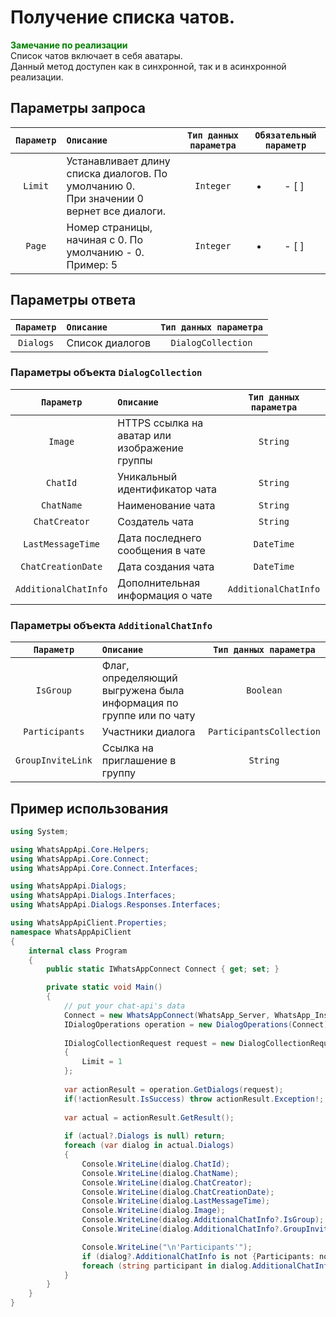 # Получение списка чатов.
**<span style="color:green">Замечание по реализации</span>** <br/>
Список чатов включает в себя аватары. <br/>
Данный метод доступен как в синхронной, так и в асинхронной реализации.

## Параметры запроса
| `Параметр` | `Описание`                        | `Тип данных параметра` | `Обязательный параметр` |
|:----------:|:----------------------------------|:----------------------:|:-----------------------:|
|  `Limit`  | Устанавливает длину списка диалогов. По умолчанию 0. <br/> При значении 0 вернет все диалоги. | `Integer` | <ul><li>- [ ] </li></ul> |
|  `Page`   | Номер страницы, начиная с 0. По умолчанию - 0. <br/> Пример: 5 | `Integer` | <ul><li>- [ ] </li></ul> |

## Параметры ответа

|  `Параметр`           | `Описание`                                            | `Тип данных параметра` | 
|:---------------------:|:------------------------------------------------------|:----------------------:|
| `Dialogs`             | Список диалогов                                       | `DialogCollection`     |

###  Параметры объекта `DialogCollection`

|  `Параметр`           | `Описание`                                            | `Тип данных параметра` | 
|:---------------------:|:------------------------------------------------------|:----------------------:|
| `Image`               | HTTPS ссылка на аватар или изображение группы         | `String`               |
| `ChatId`              | Уникальный идентификатор чата                         | `String`               |
| `ChatName`            | Наименование чата                                     | `String`               |
| `ChatCreator`         | Создатель чата                                        | `String`               |
| `LastMessageTime`     | Дата последнего сообщения в чате                      | `DateTime`             |
| `ChatCreationDate`    | Дата создания чата                                    | `DateTime`             |
| `AdditionalChatInfo`  | Дополнительная информация о чате                      | `AdditionalChatInfo`   |

###  Параметры объекта `AdditionalChatInfo`

|  `Параметр`      | `Описание`                                                         | `Тип данных параметра`  | 
|:----------------:|:-------------------------------------------------------------------|:-----------------------:|
| `IsGroup`        | Флаг, определяющий выгружена была информация по группе или по чату | `Boolean`               |
| `Participants`   | Участники диалога                                                  | `ParticipantsCollection`|
| `GroupInviteLink`| Ссылка на приглашение в группу                                     | `String`                |

## Пример использования
```csharp
using System;

using WhatsAppApi.Core.Helpers;
using WhatsAppApi.Core.Connect;
using WhatsAppApi.Core.Connect.Interfaces;

using WhatsAppApi.Dialogs;
using WhatsAppApi.Dialogs.Interfaces;
using WhatsAppApi.Dialogs.Responses.Interfaces;

using WhatsAppApiClient.Properties;
namespace WhatsAppApiClient
{
    internal class Program
    {
        public static IWhatsAppConnect Connect { get; set; }

        private static void Main()
        {
            // put your chat-api's data
            Connect = new WhatsAppConnect(WhatsApp_Server, WhatsApp_Instance, WhatsApp_Token); 
            IDialogOperations operation = new DialogOperations(Сonnect);
            
            IDialogCollectionRequest request = new DialogCollectionRequest
            {
                Limit = 1
            };
            
            var actionResult = operation.GetDialogs(request);
            if(!actionResult.IsSuccess) throw actionResult.Exception!;
            
            var actual = actionResult.GetResult();
    
            if (actual?.Dialogs is null) return;
            foreach (var dialog in actual.Dialogs)
            {
                Console.WriteLine(dialog.ChatId);
                Console.WriteLine(dialog.ChatName);
                Console.WriteLine(dialog.ChatCreator);
                Console.WriteLine(dialog.ChatCreationDate);
                Console.WriteLine(dialog.LastMessageTime);
                Console.WriteLine(dialog.Image);
                Console.WriteLine(dialog.AdditionalChatInfo?.IsGroup);
                Console.WriteLine(dialog.AdditionalChatInfo?.GroupInviteLink);

                Console.WriteLine("\n'Participants'");
                if (dialog?.AdditionalChatInfo is not {Participants: not null}) return;
                foreach (string participant in dialog.AdditionalChatInfo?.Participants!) Console.WriteLine(participant);
            }
        }
    }
}
```
